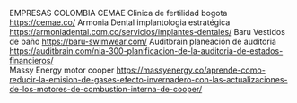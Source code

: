 EMPRESAS COLOMBIA
CEMAE
Clinica de fertilidad bogota
https://cemae.co/ 
Armonia Dental
implantologia estratégica
https://armoniadental.com.co/servicios/implantes-dentales/ 
Baru
Vestidos de baño 
https://baru-swimwear.com/ 
Auditbrain
planeación de auditoria
https://auditbrain.com/nia-300-planificacion-de-la-auditoria-de-estados-financieros/	
Massy Energy
motor cooper
https://massyenergy.co/aprende-como-reducir-la-emision-de-gases-efecto-invernadero-con-las-actualizaciones-de-los-motores-de-combustion-interna-de-cooper/	
